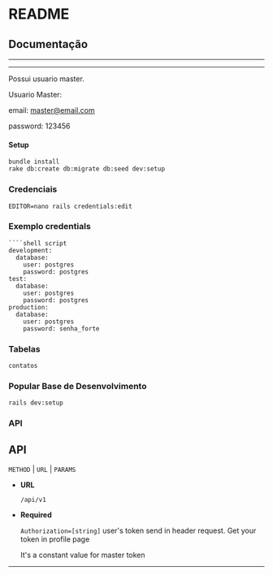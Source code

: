 # README

## Documentação
----
----

Possui usuario master.

Usuario Master:

email: master@email.com

password: 123456

#### Setup

```
bundle install
rake db:create db:migrate db:seed dev:setup
```

### Credenciais

    EDITOR=nano rails credentials:edit
    
### Exemplo credentials
    ````shell script
    development:
      database:
        user: postgres
        password: postgres
    test:
      database:
        user: postgres
        password: postgres
    production:
      database:
        user: postgres
        password: senha_forte

### Tabelas
    contatos

### Popular Base de Desenvolvimento

    rails dev:setup
    
    
### API

**API**
----

`METHOD` | `URL` | `PARAMS`

* **URL**

  `/api/v1`

* **Required**

  `Authorization=[string]` user's token send in header request. Get your token in profile page

  It's a constant value for master token

----

    


        
    
    
    
          
        